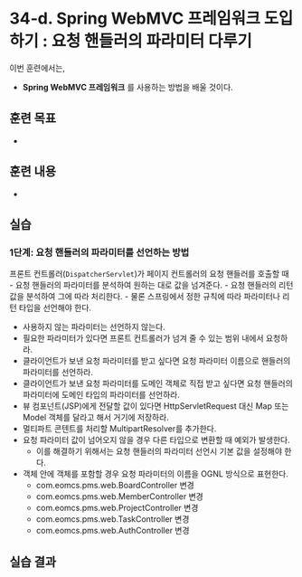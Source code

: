 # 34-d. Spring WebMVC 프레임워크 도입하기 : 요청 핸들러의 파라미터 다루기


이번 훈련에서는,
- **Spring WebMVC 프레임워크** 를 사용하는 방법을 배울 것이다.

## 훈련 목표
- 
 
## 훈련 내용
-

## 실습 

### 1단계: 요청 핸들러의 파라미터를 선언하는 방법

프론트 컨트롤러(`DispatcherServlet`)가 페이지 컨트롤러의 요청 핸들러를 호출할 때
    - 요청 핸들러의 파라미터를 분석하여 원하는 대로 값을 넘겨준다.
    - 요청 핸들러의 리턴 값을 분석하여 그에 따라 처리한다.
    - 물론 스프링에서 정한 규칙에 따라 파라미터나 리턴 타입을 선언해야 한다.
    
- 사용하지 않는 파라미터는 선언하지 않는다.
- 필요한 파라미터가 있다면 프론트 컨트롤러가 넘겨 줄 수 있는 범위 내에서 요청하라.
- 클라이언트가 보낸 요청 파라미터를 받고 싶다면 요청 파라미터 이름으로 핸들러의 파라미터를 선언하라.
- 클라이언트가 보낸 요청 파라미터를 도메인 객체로 직접 받고 싶다면 요청 핸들러의 파라미터에 도메인 타입의 파라미터를 선언하라.
- 뷰 컴포넌트(JSP)에게 전달할 값이 있다면 HttpServletRequest 대신 Map 또는 Model 객체를 달라고 해서 거기에 저장하라.
- 멀티파트 콘텐트를 처리할 MultipartResolver를 추가한다.
- 요청 파라미터 값이 넘어오지 않을 경우 다른 타입으로 변환할 때 예외가 발생한다. 
    - 이를 해결하기 위해서는 요청 핸들러의 파라미터 선언시 기본 값을 설정해야 한다.
- 객체 안에 객체를 포함할 경우 요청 파라미터의 이름을 OGNL 방식으로 표현한다.
    - com.eomcs.pms.web.BoardController 변경
    - com.eomcs.pms.web.MemberController 변경
    - com.eomcs.pms.web.ProjectController 변경
    - com.eomcs.pms.web.TaskController 변경
    - com.eomcs.pms.web.AuthController 변경

## 실습 결과

